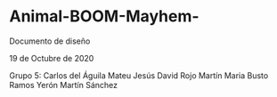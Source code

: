 # Animal-BOOM-Mayhem-

Documento de diseño










19 de Octubre de 2020














Grupo 5:
Carlos del Águila Mateu
Jesús David Rojo Martín
Maria Busto Ramos
Yerón Martín Sánchez
